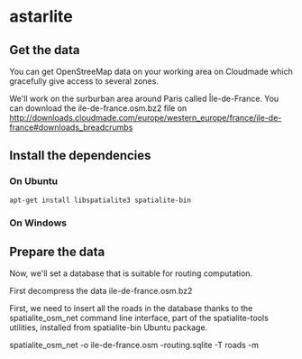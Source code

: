 astarlite
=========


## Get the data

You can get OpenStreeMap data on your working area on Cloudmade which gracefully give access to several zones.

We'll work on the surburban area around Paris called Île-de-France. You can download the ile-de-france.osm.bz2 file on http://downloads.cloudmade.com/europe/western_europe/france/ile-de-france#downloads_breadcrumbs


## Install the dependencies

### On Ubuntu
    apt-get install libspatialite3 spatialite-bin

### On Windows



## Prepare the data
Now, we'll set a database that is suitable for routing computation.

First decompress the data ile-de-france.osm.bz2


First, we need to insert all the roads in the database thanks to the spatialite_osm_net command line interface, part of the spatialite-tools utilities, installed from spatialite-bin Ubuntu package.

spatialite_osm_net -o  ile-de-france.osm -routing.sqlite -T roads -m
